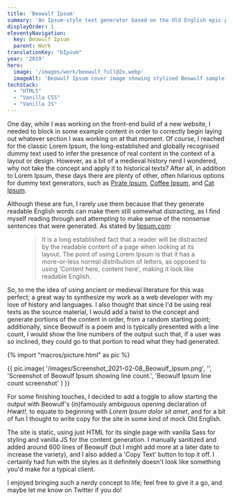 ```yaml
---
title: 'Beowulf Ipsum'
summary: 'An Ipsum-style text generator based on the Old English epic poem, Beowulf.'
displayOrder: 1
eleventyNavigation:
  key: Beowulf Ipsum
  parent: Work
translationKey: "bIpsum"
year: '2019'
hero:
  image: '/images/work/beowulf_full@2x.webp'
  imageAlt: 'Beowulf Ipsum cover image showing stylised Beowulf sample text.'
techStack:
  - "HTML5"
  - "Vanilla CSS"
  - "Vanilla JS"
---
```


One day, while I was working on the front-end build of a new website, I needed to block in some example content in order to correctly begin laying out whatever section I was working on at that moment. Of course, I reached for the classic Lorem Ipsum, the long-established and globally recognised dummy text used to infer the presence of real content in the context of a layout or design. However, as a bit of a medieval history nerd I wondered, why not take the concept and apply it to historical texts? After all, in addition to Lorem Ipsum, these days there are plenty of other, often hilarious options for dummy text generators, such as [Pirate Ipsum](https://pirateipsum.me/), [Coffee Ipsum](http://coffeeipsum.com/), and [Cat Ipsum](http://www.catipsum.com/).

Although these are fun, I rarely use them because that they generate readable English words can make them still somewhat distracting, as I find myself reading through and attempting to make sense of the nonsense sentences that were generated. As stated by [lipsum.com](https://lipsum.com/):

<figure class="blockquote">
    <blockquote>
        <p>
        It is a long established fact that a reader will be distracted by the readable content of a page when looking at its layout. The point of using Lorem Ipsum is that it has a more-or-less normal distribution of letters, as opposed to using 'Content here, content here', making it look like readable English.
        </p>
    </blockquote>
</figure>

So, to me the idea of using ancient or medieval literature for this was perfect; a great way to synthesize my work as a web developer with my love of history and languages. I also thought that since I'd be using real texts as the source material, I would add a twist to the concept and generate portions of the content in order, from a random starting point; additionally, since Beowulf is a poem and is typically presented with a line count, I would show the line numbers of the output such that, if a user was so inclined, they could go to that portion to read what they had generated.

{% import "macros/picture.html" as pic %}

{{ pic.image(
    '/images/Screenshot_2021-02-08_Beowulf_Ipsum.png',
    '',
    'Screenshot of Beowulf Ipsum showing line count.',
    'Beowulf Ipsum line count screenshot'
) }}

For some finishing touches, I decided to add a toggle to allow starting the output with Beowulf's (in)famously ambiguous opening declaration of <span lang="ang">_Hwæt!_</span>, to equate to beginning with <span lang="la">_Lorem Ipsum dolor sit amet_</span>, and for a bit of fun I thought to write copy for the site in some kind of mock Old English.

The site is static, using just HTML for its single page with vanilla Sass for styling and vanilla JS for the content generation. I manually sanitized and added around 600 lines of Beowulf (but I might add more at a later date to increase the variety), and I also added a 'Copy Text' button to top it off. I certainly had fun with the styles as it definitely doesn't look like something you'd make for a typical client.

I enjoyed bringing such a nerdy concept to life; feel free to give it a go, and maybe let me know on Twitter if you do!